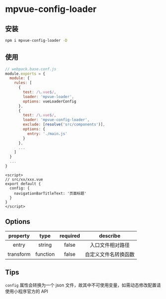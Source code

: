# mpvue-config-loader

## 安装

``` bash
npm i mpvue-config-loader -D
```

## 使用

``` js
// webpack.base.conf.js
module.exports = {
  module: {
    rules: [
      {
        test: /\.vue$/,
        loader: 'mpvue-loader',
        options: vueLoaderConfig
      },
      {
        test: /\.vue$/,
        loader: 'mpvue-config-loader',
        exclude: [resolve('src/components')],
        options: {
          entry: './main.js'
        }
      },
      ...
    ]
  }
  ...
}
```

``` vue
<script>
// src/xx/xxx.vue
export default {
  config: {
    navigationBarTitleText: '页面标题'
  }
}
</script>
```

## Options

| property | type | required | describe |
| :-: | :-: | :-: | :-: |
| entry | string | false | 入口文件相对路径 |
| transform | function | false | 自定义文件名转换函数 |

## Tips

`config` 属性会转换为一个 json 文件，故其中不可使用变量，如需动态修改配置请使用小程序官方的 API

